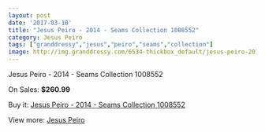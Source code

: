 ```yaml
---
layout: post
date: '2017-03-10'
title: "Jesus Peiro - 2014 - Seams Collection 1008552"
category: Jesus Peiro
tags: ["granddressy","jesus","peiro","seams","collection"]
image: http://img.granddressy.com/6534-thickbox_default/jesus-peiro-2014-seams-collection-1008552.jpg
---
```

Jesus Peiro - 2014 - Seams Collection 1008552

On Sales: **$260.99**
<a href="https://www.granddressy.com/en/jesus-peiro/5827-jesus-peiro-2014-seams-collection-1008552.html"><amp-img layout="responsive" width="600" height="600" src="//img.granddressy.com/6534-thickbox_default/jesus-peiro-2014-seams-collection-1008552.jpg" alt="Jesus Peiro - 2014 - Seams Collection 1008552 0" /></a>

Buy it: [Jesus Peiro - 2014 - Seams Collection 1008552](https://www.granddressy.com/en/jesus-peiro/5827-jesus-peiro-2014-seams-collection-1008552.html "Jesus Peiro - 2014 - Seams Collection 1008552")

View more: [Jesus Peiro](https://www.granddressy.com/en/76-jesus-peiro "Jesus Peiro")